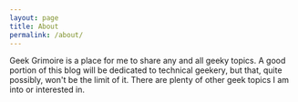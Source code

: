 ```yaml
---
layout: page
title: About
permalink: /about/
---
```


Geek Grimoire is a place for me to share any and all geeky topics.  A good portion of this blog will be dedicated to technical geekery, but that, quite possibly, won't be the limit of it.  There are plenty of other geek topics I am into or interested in. 


